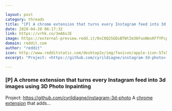 ```yaml
---

layout: post
category: threads
title: "[P] A chrome extension that turns every Instagram feed into 3d images using 3D Photo Inpainting"
date: 2020-04-20 06:17:32
link: https://vrhk.co/3eA6sJE
image: https://external-preview.redd.it/0xC8Q2SGDsBTWtIm36FooNmsKFfYPcpv9mZIcWYq_uc.jpg?width=400&height=209.42408377&auto=webp&crop=400:209.42408377,smart&s=6b4c06623632e27e06826c58279cc855c69715d9
domain: reddit.com
author: "reddit"
icon: http://www.redditstatic.com/desktop2x/img/favicon/apple-icon-57x57.png
excerpt: "Project: <https://github.com/cyrildiagne/instagram-3d-photo> A [chrome extension](<https://github.com/cyrildiagne/instagram-3d-photo>) that adds..."

---
```


### [P] A chrome extension that turns every Instagram feed into 3d images using 3D Photo Inpainting

Project: <https://github.com/cyrildiagne/instagram-3d-photo> A [chrome extension](<https://github.com/cyrildiagne/instagram-3d-photo>) that adds...